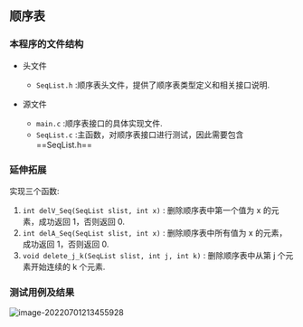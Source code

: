 ## 顺序表

### 本程序的文件结构

- 头文件

  - `SeqList.h` :顺序表头文件，提供了顺序表类型定义和相关接口说明.

- 源文件
  - `main.c` :顺序表接口的具体实现文件.
  - `SeqList.c` :主函数，对顺序表接口进行测试，因此需要包含 ==SeqList.h== 

 

### 延伸拓展

实现三个函数: 

1. `int delV_Seq(SeqList slist, int x)` : 删除顺序表中第一个值为 x 的元素，成功返回 1，否则返回 0.
2. `int delA_Seq(SeqList slist, int x)` : 删除顺序表中所有值为 x 的元素，成功返回 1，否则返回 0.
3. `void delete_j_k(SeqList slist, int j, int k)` : 删除顺序表中从第 j 个元素开始连续的 k 个元素.



### 测试用例及结果

![image-20220701213455928](https://cdn.jsdelivr.net/gh/Higgins995/The-Photos-of-Blog//DataStructure/SequenceList_01.png) 